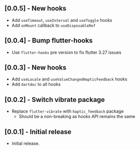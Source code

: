 ## [0.0.5] - New hooks

- Add `useTimeout`, `useInterval` and `useToggle` hooks
- Add `onMount` callback to `useDisposableRef`

## [0.0.4] - Bump flutter-hooks

- Use `flutter-hooks` pre version to fix flutter 3.27 issues

## [0.0.3] - New hooks

- Add `useLocale` and `useValueChangedHapticFeedback` hooks
- Add `dartdoc` to all hooks

## [0.0.2] - Switch vibrate package

- Replace `flutter-vibrate` with `haptic_feedback` package
  - Should be a non-breaking as hooks API remains the same

## [0.0.1] - Initial release

- Initial release.
